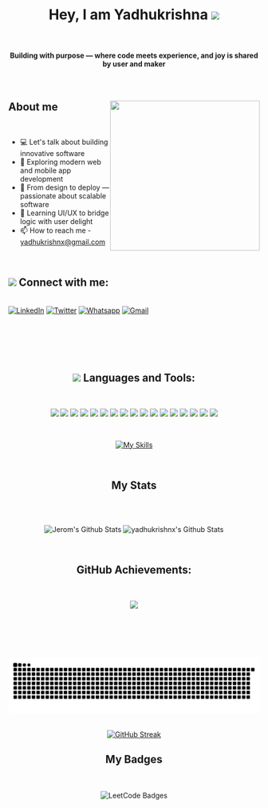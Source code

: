 <div align="center">
    <h1>
        Hey, I am Yadhukrishna
        <img src="https://media.giphy.com/media/ToMjGpQl18AemDAby3S/giphy.gif" width="52">
    </h1>
    <br/>
    <h4>Building with purpose — where code meets experience, and joy is shared by user and maker</h4>
</div>


<br>
<div>
    
<picture>
  <source srcset="" media="(max-width: 900px)" width="0" height="0">
  <img align="right" width="300" height="300" src="assets/animation.gif" alt="">
</picture>
<!--     <img align="right" alt="Coding" width="400" src="https://wallpapercave.com/wp/wp12744666.jpg"> -->
  <h2>  About me</h2>
      <br>
      <div >
          <ul>
            <li>
                💻 Let's talk about building innovative software
            </li>
           <li>📱 Exploring modern web and mobile app development</li>
    <li>🧠 From design to deploy — passionate about scalable software</li>
    <li>🎨 Learning UI/UX to bridge logic with user delight</li>
    <li>📫 How to reach me - <a href="mailto:yadhukrishnx@gmail.com" target="_blank">yadhukrishnx@gmail.com</a></li>
        </ul>
      </div>
    <br>
        <h2 > <img src="https://github.com/Anmol-Baranwal/Cool-GIFs-For-GitHub/assets/74038190/6f564d9a-467a-4bba-ad3a-8527c8ab79ae" width="60"> Connect with me:</h2>
        <br>
        <div>
            <a href="https://www.linkedin.com/in/yadhukrishnx/" target="_blank"><img alt="LinkedIn"
                    src="https://img.shields.io/badge/linkedin-%230077B5.svg?&style=for-the-badge&logo=linkedin&logoColor=white" /></a>
            <a href="https://twitter.com/yadhukrishnx" target="_blank"><img alt="Twitter"
                    src="https://img.shields.io/badge/twitter-%231DA1F2.svg?&style=for-the-badge&logo=twitter&logoColor=white" /></a>
            <a href="https://wa.me/+919605654176/" target="_blank"><img alt="Whatsapp"
                    src="https://img.shields.io/badge/WhatsApp-25D366?style=for-the-badge&logo=whatsapp&logoColor=white" /></a>
            <a href="mailto:yadhukrishnx@gmail.com" target="_blank"><img alt="Gmail"
                    src="https://img.shields.io/badge/-Gmail-D14836?style=for-the-badge&logo=Gmail&logoColor=white" /></a>
        </div>
</div>

<br>
<div align="center">
<br><br><br><br>
<h2 > <img src="https://github.com/Anmol-Baranwal/Cool-GIFs-For-GitHub/assets/74038190/fa83eeb9-f4e2-4d85-93f0-688af11babf8" width="60"> Languages and Tools:</h2>

<br>

<p>
  <img src="https://img.shields.io/badge/Java-%23ED8B00.svg?style=for-the-badge&logo=openjdk&logoColor=white" />
  <img src="https://img.shields.io/badge/C++-00599C?style=for-the-badge&logo=c%2B%2B&logoColor=white" />
  <img src="https://img.shields.io/badge/C-00599C?style=for-the-badge&logo=c&logoColor=white" />
  <img src="https://img.shields.io/badge/Python-3776AB?style=for-the-badge&logo=python&logoColor=white" />
  <img src="https://img.shields.io/badge/Django-092E20?style=for-the-badge&logo=django&logoColor=white" />
  <img src="https://img.shields.io/badge/MongoDB-4EA94B?style=for-the-badge&logo=mongodb&logoColor=white" />
  <img src="https://img.shields.io/badge/Express.js-000000?style=for-the-badge&logo=express&logoColor=white" />
  <img src="https://img.shields.io/badge/React-20232A?style=for-the-badge&logo=react&logoColor=61DAFB" />
  <img src="https://img.shields.io/badge/Node.js-339933?style=for-the-badge&logo=nodedotjs&logoColor=white" />
  <img src="https://img.shields.io/badge/Spring_Boot-6DB33F?style=for-the-badge&logo=spring-boot&logoColor=white" />
  <img src="https://img.shields.io/badge/HTML5-E34F26?style=for-the-badge&logo=html5&logoColor=white" />
  <img src="https://img.shields.io/badge/CSS3-1572B6?style=for-the-badge&logo=css3&logoColor=white" />
  <img src="https://img.shields.io/badge/JavaScript-F7DF1E?style=for-the-badge&logo=javascript&logoColor=black" />
  <img src="https://img.shields.io/badge/Git-F05032?style=for-the-badge&logo=git&logoColor=white" />
  <img src="https://img.shields.io/badge/GitHub-181717?style=for-the-badge&logo=github&logoColor=white" />
  <img src="https://img.shields.io/badge/AWS-FF9900?style=for-the-badge&logo=amazonaws&logoColor=white" />
  <img src="https://img.shields.io/badge/Google_Cloud-4285F4?style=for-the-badge&logo=google-cloud&logoColor=white" />
</p>

<br>

 [![My Skills](https://simpleskill.icons.workers.dev/svg?i=git,python,django,react,shell,javascript,mysql,postgresql,github,linux,jquery,css3,python,bootstrap,figma&theme=light&w=800)](#)
 </div>
<br>
<div align="center">
    <h2>My Stats
        </h2>
</div>
<br><br>
<div align="center">
    <p>
        <img align="center" height="160" alt="Jerom's Github Stats"
            src="https://github-readme-stats.vercel.app/api?username=yadhukrishnx&theme=nightowl&show_icons=true&hide_border=false&count_private=true" />
        <img align="center" alt="yadhukrishnx's Github Stats" height="160"
            src="https://github-readme-stats.vercel.app/api/top-langs/?username=yadhukrishnx&theme=nightowl&show_icons=true&hide_border=false&layout=compact" />
    </p>  
<!--     <p>
        <img align="center" src="https://github-readme-streak-stats.herokuapp.com/?user=yadhukrishnx&theme=nightowl&hide_border=false"/>
    </p> -->
</div>
        

<br>
<h2 align="center">  GitHub Achievements:</h2>

<br/>

<p align="center">
<a href="#"><img src="https://github-profile-trophy.vercel.app/?username=yadhukrishnx&row=1&theme=discord"></a>
</p>
       
<br><br>
<br>


<br>

<picture>
  <source media="(prefers-color-scheme: dark)" srcset="github-user-contribution.svg"  width="1000" />
  <source media="(prefers-color-scheme: light)" srcset="github-user-contribution.svg"  width="1000" />
  <img alt="github-snake" src="github-user-contribution.svg"  width="1000"/>
</picture>

<br>

<center>
<br> 

[![GitHub Streak](https://ghstats.onuralpsezer.com?user=yadhukrishnx'&theme=highcontrast&hide_border=true&border_radius=60&date_format=%5BY%20%5DM%20j&card_width=1000)](https://git.io/streak-stats)


</center>

</p>
<div align="center">
    <h2>My Badges
        </h2>
    <br><br>
    <img src="https://leetcode-badge-showcase-mojcnkt56-kevzpeters-projects.vercel.app/api?username=yadhukrishnx&theme=github-dark&border=no-border&animated=true" alt="LeetCode Badges" width="30%" />
</div>
</div>
